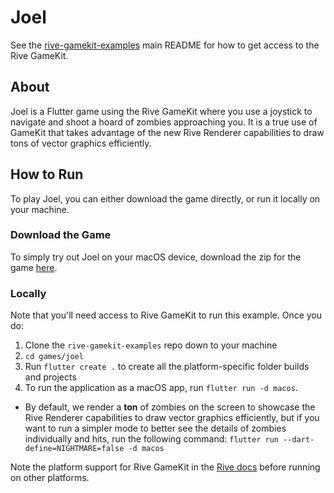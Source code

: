 # Joel

See the [rive-gamekit-examples](../../README.md) main README for how to get access to the Rive GameKit.

## About

Joel is a Flutter game using the Rive GameKit where you use a joystick to navigate and shoot a hoard of zombies approaching you. It is a true use of GameKit that takes advantage of the new Rive Renderer capabilities to draw tons of vector graphics efficiently.

## How to Run

To play Joel, you can either download the game directly, or run it locally on your machine.

### Download the Game

To simply try out Joel on your macOS device, download the zip for the game [here](https://cdn.rive.app/joel/Joel_1_0_1.zip).

### Locally

Note that you'll need access to Rive GameKit to run this example. Once you do:

1. Clone the `rive-gamekit-examples` repo down to your machine
2. `cd games/joel`
3. Run `flutter create .` to create all the platform-specific folder builds and projects
4. To run the application as a macOS app, run `flutter run -d macos`. 
- By default, we render a **ton** of zombies on the screen to showcase the Rive Renderer capabilities to draw vector graphics efficiently, but if you want to run a simpler mode to better see the details of zombies individually and hits, run the following command: `flutter run --dart-define=NIGHTMARE=false -d macos`

Note the platform support for Rive GameKit in the [Rive docs](https://help.rive.app/rive-gamekit/overview) before running on other platforms.
